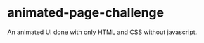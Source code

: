 # animated-page-challenge
An animated UI done with only HTML and CSS without javascript.

<img src="" alt="">
